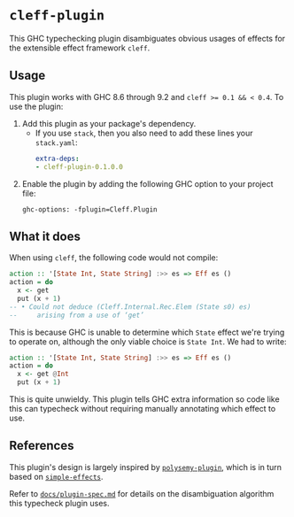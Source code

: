 # `cleff-plugin`

This GHC typechecking plugin disambiguates obvious usages of effects for the extensible effect framework `cleff`.

## Usage

This plugin works with GHC 8.6 through 9.2 and `cleff >= 0.1 && < 0.4`. To use the plugin:

1. Add this plugin as your package's dependency.
    - If you use `stack`, then you also need to add these lines your `stack.yaml`:
      ```yaml
      extra-deps:
      - cleff-plugin-0.1.0.0
      ```
2. Enable the plugin by adding the following GHC option to your project file:
    ```
    ghc-options: -fplugin=Cleff.Plugin
    ```

## What it does

When using `cleff`, the following code would not compile:

```haskell
action :: '[State Int, State String] :>> es => Eff es ()
action = do
  x <- get
  put (x + 1)
-- • Could not deduce (Cleff.Internal.Rec.Elem (State s0) es)
--     arising from a use of ‘get’
```

This is because GHC is unable to determine which `State` effect we're trying to operate on, although the only viable choice is `State Int`. We had to write:

```haskell
action :: '[State Int, State String] :>> es => Eff es ()
action = do
  x <- get @Int
  put (x + 1)
```

This is quite unwieldy. This plugin tells GHC extra information so code like this can typecheck without requiring manually annotating which effect to use.

## References

This plugin's design is largely inspired by [`polysemy-plugin`](https://hackage.haskell.org/package/polysemy-plugin), which is in turn based on [`simple-effects`](https://hackage.haskell.org/package/simple-effects).

Refer to [`docs/plugin-spec.md`](https://github.com/re-xyr/cleff/tree/master/docs/plugin-spec.md) for details on the disambiguation algorithm this typecheck plugin uses.
